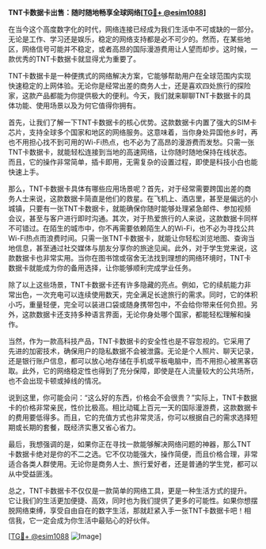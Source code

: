**TNT卡数据卡出售：随时随地畅享全球网络[[TG💪+ @esim1088](https://t.me/s/esim1088)]**

在当今这个高度数字化的时代，网络连接已经成为我们生活中不可或缺的一部分。无论是工作、学习还是娱乐，稳定的网络支持都是必不可少的。然而，在某些地区，网络信号可能并不稳定，或者高昂的国际漫游费用让人望而却步。这时候，一款优秀的TNT卡数据卡就显得尤为重要了。

TNT卡数据卡是一种便携式的网络解决方案，它能够帮助用户在全球范围内实现快速稳定的上网体验。无论你是经常出差的商务人士，还是喜欢四处旅行的探险家，这款产品都能为你提供极大的便利。今天，我们就来聊聊TNT卡数据卡的具体功能、使用场景以及为何它值得你拥有。

首先，让我们了解一下TNT卡数据卡的核心优势。这款数据卡内置了强大的SIM卡芯片，支持全球多个国家和地区的网络服务。这意味着，当你身处异国他乡时，再也不用担心找不到可用的Wi-Fi热点，也不必为了高昂的漫游费而发愁。只需一张TNT卡数据卡，就能轻松连接到当地的高速网络，让你随时随地保持在线状态。而且，它的操作非常简单，插卡即用，无需复杂的设置过程，即使是科技小白也能快速上手。

那么，TNT卡数据卡具体有哪些应用场景呢？首先，对于经常需要跨国出差的商务人士来说，这款数据卡简直是他们的救星。在飞机上、酒店里，甚至是偏远的小城镇，只要有一张TNT卡数据卡，就能确保你随时能够处理紧急邮件、参加视频会议，甚至与客户进行即时沟通。其次，对于热爱旅行的人来说，这款数据卡同样不可错过。在陌生的城市中，你不再需要依赖陌生人的Wi-Fi，也不必为寻找公共Wi-Fi热点而浪费时间。只需一张TNT卡数据卡，就能让你轻松浏览地图、查询当地信息，甚至通过社交媒体与朋友分享你的旅途见闻。此外，对于学生党来说，这款数据卡也非常实用。当你在图书馆或宿舍无法找到理想的网络环境时，TNT卡数据卡就能成为你的备用选择，让你能够顺利完成学业任务。

除了以上这些场景，TNT卡数据卡还有许多隐藏的亮点。例如，它的续航能力非常出色，一次充电可以连续使用数天，完全满足长途旅行的需求。同时，它的体积小巧，重量轻便，完全可以装进口袋或随身携带包中，不会给你带来任何负担。另外，这款数据卡还支持多种语言界面，无论你身处哪个国家，都能轻松理解和操作。

当然，作为一款高科技产品，TNT卡数据卡的安全性也是不容忽视的。它采用了先进的加密技术，确保用户的隐私数据不会被泄露。无论是个人照片、聊天记录，还是银行账户信息，都可以放心地存储在手机或平板电脑中，而不用担心被黑客窃取。此外，它的网络稳定性也得到了充分保障，即使是在人流量较大的公共场所，也不会出现卡顿或掉线的情况。

说到这里，你可能会问：“这么好的东西，价格会不会很贵？”实际上，TNT卡数据卡的价格非常亲民，性价比极高。相比动辄上百元一天的国际漫游费，这款数据卡的费用要低得多。而且，它的充值方式也非常灵活，你可以根据自己的需求选择短期或长期的套餐，既经济实惠又省心省力。

最后，我想强调的是，如果你正在寻找一款能够解决网络问题的神器，那么TNT卡数据卡绝对是你的不二之选。它不仅功能强大，操作简便，而且价格合理，非常适合各类人群使用。无论你是商务人士、旅行爱好者，还是普通的学生党，都可以从中受益匪浅。

总之，TNT卡数据卡不仅仅是一款简单的网络工具，更是一种生活方式的提升。它让我们的生活更加便捷、高效，同时也为我们提供了更多的可能性。如果你想摆脱网络束缚，享受自由自在的数字生活，那就赶紧入手一张TNT卡数据卡吧！相信我，它一定会成为你生活中最贴心的好伙伴。

[[TG💪+ @esim1088](https://t.me/s/esim1088) ![Image](https://i.postimg.cc/4NQfJmqS/Snipaste-2025-05-13-00-14-12.png)]